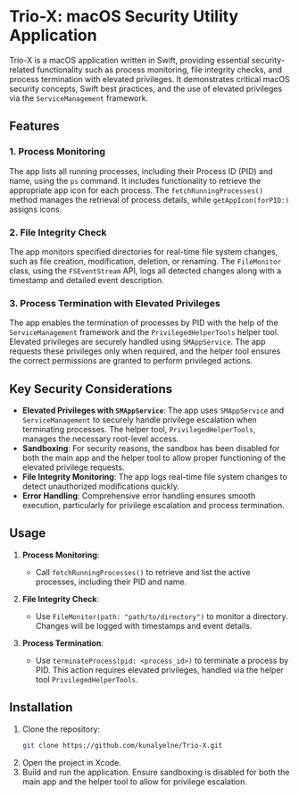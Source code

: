 # Trio-X: macOS Security Utility Application

Trio-X is a macOS application written in Swift, providing essential security-related functionality such as process monitoring, file integrity checks, and process termination with elevated privileges. It demonstrates critical macOS security concepts, Swift best practices, and the use of elevated privileges via the `ServiceManagement` framework.

## Features

### 1. Process Monitoring
The app lists all running processes, including their Process ID (PID) and name, using the `ps` command. It includes functionality to retrieve the appropriate app icon for each process. The `fetchRunningProcesses()` method manages the retrieval of process details, while `getAppIcon(forPID:)` assigns icons.

### 2. File Integrity Check
The app monitors specified directories for real-time file system changes, such as file creation, modification, deletion, or renaming. The `FileMonitor` class, using the `FSEventStream` API, logs all detected changes along with a timestamp and detailed event description.

### 3. Process Termination with Elevated Privileges
The app enables the termination of processes by PID with the help of the `ServiceManagement` framework and the `PrivilegedHelperTools` helper tool. Elevated privileges are securely handled using `SMAppService`. The app requests these privileges only when required, and the helper tool ensures the correct permissions are granted to perform privileged actions.

## Key Security Considerations
- **Elevated Privileges with `SMAppService`**: The app uses `SMAppService` and `ServiceManagement` to securely handle privilege escalation when terminating processes. The helper tool, `PrivilegedHelperTools`, manages the necessary root-level access.
- **Sandboxing**: For security reasons, the sandbox has been disabled for both the main app and the helper tool to allow proper functioning of the elevated privilege requests.
- **File Integrity Monitoring**: The app logs real-time file system changes to detect unauthorized modifications quickly.
- **Error Handling**: Comprehensive error handling ensures smooth execution, particularly for privilege escalation and process termination.

## Usage

1. **Process Monitoring**:
   - Call `fetchRunningProcesses()` to retrieve and list the active processes, including their PID and name.

2. **File Integrity Check**:
   - Use `FileMonitor(path: "path/to/directory")` to monitor a directory. Changes will be logged with timestamps and event details.

3. **Process Termination**:
   - Use `terminateProcess(pid: <process_id>)` to terminate a process by PID. This action requires elevated privileges, handled via the helper tool `PrivilegedHelperTools`.

## Installation

1. Clone the repository:
   ```bash
   git clone https://github.com/kunalyelne/Trio-X.git

2.	Open the project in Xcode.
3.	Build and run the application. Ensure sandboxing is disabled for both the main app and the helper tool to allow for privilege escalation.
